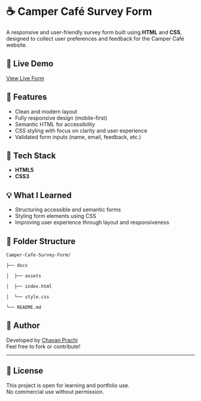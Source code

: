 
# ☕ Camper Café Survey Form

A responsive and user-friendly survey form built using **HTML** and **CSS**, designed to collect user preferences and feedback for the Camper Café website.

## 🔗 Live Demo

[View Live Form](https://chavan-prachi.github.io/Camper-Cafe-Survey-Form/) 

## 🚀 Features

* Clean and modern layout
* Fully responsive design (mobile-first)
* Semantic HTML for accessibility
* CSS styling with focus on clarity and user experience
* Validated form inputs (name, email, feedback, etc.)

## 🧩 Tech Stack

* **HTML5**
* **CSS3**

## 💡 What I Learned

* Structuring accessible and semantic forms
* Styling form elements using CSS
* Improving user experience through layout and responsiveness

## 📁 Folder Structure

```
Camper-Cafe-Survey-Form/

├── docs

│  ├── assets

│  ├── index.html

│  └── style.css

└── README.md

```
## 📌 Author

Developed by [Chavan Prachi](https://github.com/Chavan-Prachi)  
Feel free to fork or contribute!

---

## 🧾 License

This project is open for learning and portfolio use.  
No commercial use without permission.

